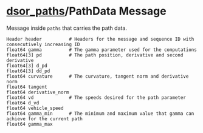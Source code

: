 [dsor\_paths](README.md)/PathData Message
==============================================

Message inside `paths` that carries the path data.

```
Header header          # Headers for the message and sequence ID with consecutively increasing ID
float64 gamma          # The gamma parameter used for the computations
float64[3] pd          # The path position, derivative and second derivative
float64[3] d_pd
float64[3] dd_pd
float64 curvature      # The curvature, tangent norm and derivative norm
float64 tangent
float64 derivative_norm
float64 vd             # The speeds desired for the path parameter
float64 d_vd
float64 vehicle_speed
float64 gamma_min      # The minimum and maximum value that gamma can achieve for the current path
float64 gamma_max
```
